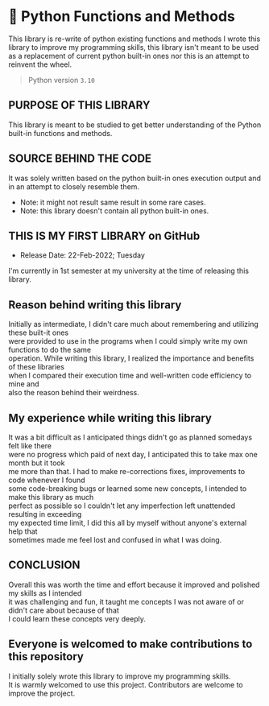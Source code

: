 # 🐍 Python Functions and Methods
This library is re-write of python existing functions and methods
I wrote this library to improve my programming skills, this library
isn't meant to be used as a replacement of current python built-in
ones nor this is an attempt to reinvent the wheel.

> Python version `3.10`
## PURPOSE OF THIS LIBRARY
This library is meant to be studied to get better
understanding of the Python built-in functions and methods.

## SOURCE BEHIND THE CODE

It was solely written based on the python built-in ones
execution output and in an attempt to closely resemble them.

* Note: it might not result same result in some rare cases.
* Note: this library doesn't contain all python built-in ones.

## THIS IS MY FIRST LIBRARY on GitHub
* Release Date: 22-Feb-2022; Tuesday

I'm currently in 1st semester at my university at the time of releasing this library. </br>


## Reason behind writing this library
Initially as intermediate, I didn't care much about remembering and utilizing these built-it ones </br>
were provided to use in the programs when I could simply write my own functions to do the same  </br>
operation. While writing this library, I realized the importance and benefits of these libraries </br>
when I compared their execution time and well-written code efficiency to mine and </br>
also the reason behind their weirdness.

## My experience while writing this library
It was a bit difficult as I anticipated things didn't go as planned somedays felt like there </br>
were no progress which paid of next day, I anticipated this to take max one month but it took </br>
me more than that. I had to make re-corrections fixes, improvements to code whenever I found </br>
some code-breaking bugs or learned some new concepts, I intended to make this library as much </br>
perfect as possible so I couldn't let any imperfection left unattended resulting in exceeding  </br>
my expected time limit, I did this all by myself without anyone's external help that </br>
sometimes made me feel lost and confused in what I was doing. </br>


## CONCLUSION
Overall this was worth the time and effort because it improved and polished my skills as I intended </br>
it was challenging and fun, it taught me concepts I was not aware of or didn't care about because of that </br>
I could learn these concepts very deeply.

## Everyone is welcomed to make contributions to this repository
I initially solely wrote this library to improve my programming skills. </br>
It is warmly welcomed to use this project. Contributors are welcome to improve the project.
